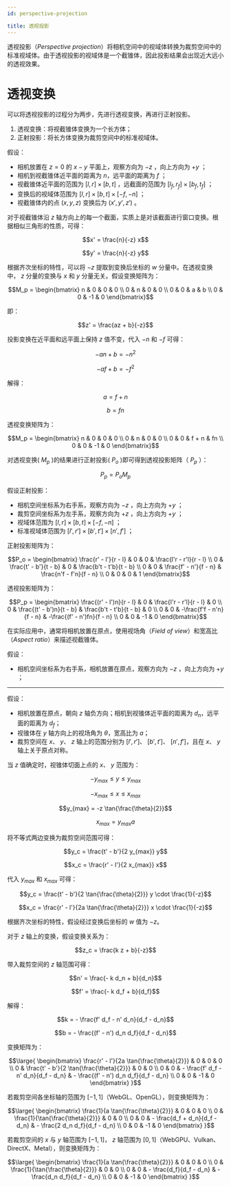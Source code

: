 ```yaml
---
id: perspective-projection

title: 透视投影
---
```


透视投影（_Perspective projection_）将相机空间中的视域体转换为裁剪空间中的标准视域体。由于透视投影的视域体是一个截锥体，因此投影结果会出现近大远小的透视效果。

# 透视变换

可以将透视投影的过程分为两步，先进行透视变换，再进行正射投影。

1. 透视变换：将视截锥体变换为一个长方体；
2. 正射投影：将长方体变换为裁剪空间中的标准视域体。

假设：

- 相机放置在 $z=0$ 的 $x-y$ 平面上，观察方向为 $-z$ ，向上方向为 $+y$ ；
- 相机到视截锥体近平面的距离为 $n$，远平面的距离为 $f$ ；
- 视截锥体近平面的范围为 $[l, r] \times [b, t]$ ，远截面的范围为 $[l_f, r_f] \times [b_f, t_f]$ ；
- 变换后的视域体范围为 $[l, r] \times [b, t] \times [-f, -n]$ ；
- 视截锥体内的点 $(x, y, z)$ 变换后为 $(x', y', z')$ 。

对于视截锥体沿 $z$ 轴方向上的每一个截面，实质上是对该截面进行窗口变换。根据相似三角形的性质，可得：

```math
x' = \frac{n}{-z} x
```

```math
y' = \frac{n}{-z} y
```

根据齐次坐标的特性，可以将 $-z$ 提取到变换后坐标的 $w$ 分量中。在透视变换中， $z$ 分量的变换与 $x$ 和 $y$ 分量无关。假设变换矩阵为：

```math
M_p
=
\begin{bmatrix}
  n & 0 & 0 & 0 \\
  0 & n & 0 & 0 \\
  0 & 0 & a & b \\
  0 & 0 & -1 & 0
\end{bmatrix}
```

即：

```math
z' = \frac{az + b}{-z}
```

投影变换在近平面和远平面上保持 $z$ 值不变，代入 $-n$ 和 $-f$ 可得：

```math
-an + b = -n^2
```

```math
-af + b = -f^2
```

解得：

```math
a = f + n
```

```math
b = fn
```

透视变换矩阵为：

```math
M_p
=
\begin{bmatrix}
  n & 0 & 0 & 0 \\
  0 & n & 0 & 0 \\
  0 & 0 & f + n & fn \\
  0 & 0 & -1 & 0
\end{bmatrix}
```

对透视变换( $M_p$ )的结果进行正射投影( $P_o$ )即可得到透视投影矩阵（ $P_p$ ）：

```math
P_p = P_o M_p
```

假设正射投影：

- 相机空间坐标系为右手系，观察方向为 $-z$ ，向上方向为 $+y$ ；
- 裁剪空间坐标系为左手系，观察方向为 $+z$ ，向上方向为 $+y$ ；
- 视域体范围为 $[l, r] \times [b, t] \times [-f, -n]$ ；
- 标准视域体范围为 $[l', r'] \times [b', t'] \times [n', f']$ ；

正射投影矩阵为：

```math
P_o
=
\begin{bmatrix}
  \frac{r' - l'}{r - l} & 0 & 0 & \frac{l'r - r'l}{r - l} \\
  0 & \frac{t' - b'}{t - b} & 0 & \frac{b't - t'b}{t - b} \\
  0 & 0 & \frac{f' - n'}{f - n} & \frac{n'f - f'n}{f - n} \\
  0 & 0 & 0 & 1
\end{bmatrix}
```

透视投影矩阵为：

```math
P_p
=
\begin{bmatrix}
  \frac{(r' - l')n}{r - l} & 0 & \frac{l'r - r'l}{r - l} & 0 \\
  0 & \frac{(t' - b')n}{t - b} & \frac{b't - t'b}{t - b} & 0 \\
  0 & 0 & -\frac{f'f - n'n}{f - n} & -\frac{(f' - n')fn}{f - n} \\
  0 & 0 & -1 & 0
\end{bmatrix}
```

在实际应用中，通常将相机放置在原点，使用视场角（_Field of view_）和宽高比（_Aspect ratio_）来描述视截锥体。

假设：

- 相机空间坐标系为右手系，相机放置在原点，观察方向为 $-z$ ，向上方向为 $+y$ ；

---

假设：

- 相机放置在原点，朝向 $z$ 轴负方向；相机到视锥体近平面的距离为 $d_n$，远平面的距离为 $d_f$；
- 视锥体在 $y$ 轴方向上的视场角为 $\theta$，宽高比为 $a$；
- 裁剪空间在 $x$、 $y$、 $z$ 轴上的范围分别为 $[l', r']$、 $[b', t']$、 $[n', f']$，且在 $x$、 $y$ 轴上关于原点对称。

当 $z$ 值确定时，视锥体切面上点的 $x$、 $y$ 范围为：

```math
-y_{max} \leqslant y \leqslant y_{max}
```

```math
-x_{max} \leqslant x \leqslant x_{max}
```

```math
y_{max} = -z \tan{\frac{\theta}{2}}
```

```math
x_{max} = y_{max} a
```

将不等式两边变换为裁剪空间范围可得：

```math
y_c = \frac{t' - b'}{2 y_{max}} y
```

```math
x_c = \frac{r' - l'}{2 x_{max}} x
```

代入 $y_{max}$ 和 $x_{max}$ 可得：

```math
y_c = \frac{t' - b'}{2 \tan{\frac{\theta}{2}}} y \cdot \frac{1}{-z}
```

```math
x_c = \frac{r' - l'}{2a  \tan{\frac{\theta}{2}}} x \cdot \frac{1}{-z}
```

根据齐次坐标的特性，假设经过变换后坐标的 $w$ 值为 $-z$。

对于 $z$ 轴上的变换，假设变换关系为：

```math
z_c = \frac{k z + b}{-z}
```

带入裁剪空间的 $z$ 轴范围可得：

```math
n' = \frac{- k d_n + b}{d_n}
```

```math
f' = \frac{- k d_f + b}{d_f}
```

解得：

```math
k = - \frac{f' d_f - n' d_n}{d_f - d_n}
```

```math
b = - \frac{(f' - n') d_n d_f}{d_f - d_n}
```

变换矩阵为：

```math
\large{
  \begin{bmatrix}
   \frac{r' - l'}{2a  \tan{\frac{\theta}{2}}} & 0 & 0 & 0 \\
    0 & \frac{t' - b'}{2 \tan{\frac{\theta}{2}}} & 0 & 0 \\
    0 & 0 & - \frac{f' d_f - n' d_n}{d_f - d_n} & - \frac{(f' - n') d_n d_f}{d_f - d_n} \\
    0 & 0 & -1 & 0
  \end{bmatrix}
}
```

若裁剪空间各坐标轴的范围为 $[-1, 1]$（WebGL、OpenGL），则变换矩阵为：

```math
\large{
  \begin{bmatrix}
   \frac{1}{a  \tan{\frac{\theta}{2}}} & 0 & 0 & 0 \\
    0 & \frac{1}{\tan{\frac{\theta}{2}}} & 0 & 0 \\
    0 & 0 & - \frac{d_f + d_n}{d_f - d_n} & - \frac{2 d_n d_f}{d_f - d_n} \\
    0 & 0 & -1 & 0
  \end{bmatrix}
}
```

若裁剪空间的 $x$ 与 $y$ 轴范围为 $[-1, 1]$， $z$ 轴范围为 $[0, 1]$（WebGPU、Vulkan、DirectX、Metal），则变换矩阵为：

```math
\large{
  \begin{bmatrix}
   \frac{1}{a  \tan{\frac{\theta}{2}}} & 0 & 0 & 0 \\
    0 & \frac{1}{\tan{\frac{\theta}{2}}} & 0 & 0 \\
    0 & 0 & - \frac{d_f}{d_f - d_n} & - \frac{d_n d_f}{d_f - d_n} \\
    0 & 0 & -1 & 0
  \end{bmatrix}
}
```
